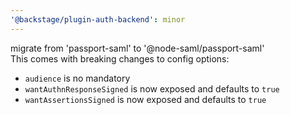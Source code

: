 ```yaml
---
'@backstage/plugin-auth-backend': minor
---
```


migrate from 'passport-saml' to '@node-saml/passport-saml'  
This comes with breaking changes to config options:

- `audience` is no mandatory
- `wantAuthnResponseSigned` is now exposed and defaults to `true`
- `wantAssertionsSigned` is now exposed and defaults to `true`

